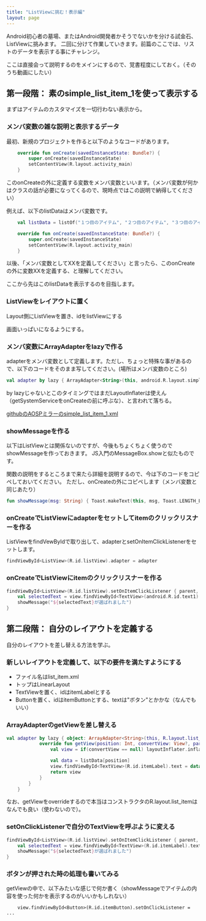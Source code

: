 ```yaml
---
title: "ListViewに挑む！表示編"
layout: page
---
```

Android初心者の墓場、またはAndroid開発者かそうでないかを分ける試金石、ListViewに挑みます。
二回に分けて作業していきます。前篇のここでは、リストのデータを表示する事にチャレンジ。

ここは直接会って説明するのをメインにするので、覚書程度にしておく。（そのうち動画にしたい）

## 第一段階： 素のsimple_list_item_1を使って表示する

まずはアイテムのカスタマイズを一切行わない表示から。

### メンバ変数の雑な説明と表示するデータ

最初、新規のプロジェクトを作ると以下のようなコードがあります。

```kotlin
    override fun onCreate(savedInstanceState: Bundle?) {
        super.onCreate(savedInstanceState)
        setContentView(R.layout.activity_main)
    }
```

このonCreateの外に定義する変数をメンバ変数といいます。（メンバ変数が何かはクラスの話が必要になってくるので、現時点ではこの説明で納得してください）

例えば、以下のlistDataはメンバ変数です。

```kotlin
    val listData = listOf("１つ目のアイテム", "２つ目のアイテム", "３つ目のアイテム", "４つ目のアイテム", "５つ目のアイテム")

    override fun onCreate(savedInstanceState: Bundle?) {
        super.onCreate(savedInstanceState)
        setContentView(R.layout.activity_main)
    }
```

以後、「メンバ変数としてXXを定義してください」と言ったら、このonCreateの外に変数XXを定義する、と理解してください。

ここから先はこのlistDataを表示するのを目指します。

### ListViewをレイアウトに置く

Layout側にListViewを置き、idをlistViewにする

画面いっぱいになるようにする。

### メンバ変数にArrayAdapterをlazyで作る

adapterをメンバ変数として定義します。ただし、ちょっと特殊な事があるので、以下のコードをそのまま写してください。(場所はメンバ変数のところ)

```kotlin
val adapter by lazy { ArrayAdapter<String>(this, android.R.layout.simple_list_item_1, listData) }
```

by lazyじゃないとこのタイミングではまだLayoutInflaterは使えん（getSystemServiceをonCreateの前に呼ぶな）、と言われて落ちる。

[githubのAOSPミラーのsimple_list_item_1.xml](https://github.com/aosp-mirror/platform_frameworks_base/blob/master/core/res/res/layout/simple_list_item_1.xml)

### showMessageを作る

以下はListViewとは関係ないのですが、今後もちょくちょく使うのでshowMessageを作っておきます。
JS入門のMessageBox.showと似たものです。

関数の説明をするところまで来たら詳細を説明するので、今は下のコードをコピペしておいてください。
ただし、onCreateの外にコピペします（メンバ変数と同じあたり）

```kotlin
fun showMessage(msg: String) { Toast.makeText(this, msg, Toast.LENGTH_LONG).show() }
```

### onCreateでListViewにadapterをセットしてitemのクリックリスナーを作る

ListViewをfindVewByIdで取り出して、adapterとsetOnItemClickListenerをセットします。

```kotlin
findViewById<ListView>(R.id.listView).adapter = adapter
```

### onCreateでListViewにitemのクリックリスナーを作る

```kotlin
findViewById<ListView>(R.id.listView).setOnItemClickListener { parent, view, position, id ->
    val selectedText = view.findViewById<TextView>(android.R.id.text1).text.toString()
    showMessage("${selectedText}が選ばれました")
}
```

## 第二段階： 自分のレイアウトを定義する

自分のレイアウトを差し替える方法を学ぶ。

### 新しいレイアウトを定義して、以下の要件を満たすようにする

- ファイル名はlist_item.xml
- トップはLinearLayout
- TextViewを置く、idはitemLabelとする
- Buttonを置く、idはitemButtonとする、textは"ボタン"とかかな（なんでもいい）


### ArrayAdapterのgetViewを差し替える

```kotlin
val adapter by lazy { object: ArrayAdapter<String>(this, R.layout.list_item, listData) {
            override fun getView(position: Int, convertView: View?, parent: ViewGroup): View {
                val view = if(convertView == null) layoutInflater.inflate(R.layout.list_item, null) else convertView

                val data = listData[position]
                view.findViewById<TextView>(R.id.itemLabel).text = data
                return view
            }
        }
    }
```

なお、getViewをoverrideするので本当はコンストラクタのR.layout.list_itemはなんでも良い（使わないので）。

### setOnClickListenerで自分のTextViewを呼ぶように変える

```kotlin
findViewById<ListView>(R.id.listView).setOnItemClickListener { parent, view, position, id ->
    val selectedText = view.findViewById<TextView>(R.id.itemLabel).text.toString()
    showMessage("${selectedText}が選ばれました")
}
```

### ボタンが押された時の処理も書いてみる

getViewの中で、以下みたいな感じで何か書く（showMessageでアイテムの内容を使った何かを表示するのがいいかもしれない）

```
    view.findViewById<Button>(R.id.itemButton).setOnClickListener = ...
```

